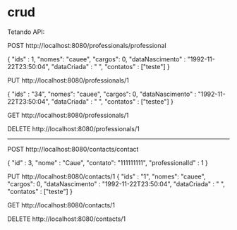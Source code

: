 # crud

Tetando API:

POST
http://localhost:8080/professionals/professional

{
   "ids" : 1,
   "nomes": "cauee",
   "cargos": 0,
   "dataNascimento" : "1992-11-22T23:50:04",
   "dataCriada" : " ",
   "contatos" : ["teste"]
}

PUT
http://localhost:8080/professionals/1

{
   "ids" : "34",
   "nomes": "cauee",
   "cargos": 0,
   "dataNascimento" : "1992-11-22T23:50:04",
   "dataCriada" : " ",
   "contatos" : ["testee"]
}

GET
http://localhost:8080/professionals/1

DELETE
http://localhost:8080/professionals/1


----------------------------------------------

POST
http://localhost:8080/contacts/contact

{
	"id" : 3,
	"nome" : "Caue",
	"contato": "111111111",
	"professionalId" : 1
}

PUT
http://localhost:8080/contacts/1
{
   "ids" : "1",
   "nomes": "cauee",
   "cargos": 0,
   "dataNascimento" : "1992-11-22T23:50:04",
   "dataCriada" : " ",
   "contatos" : ["teste"]
}

GET
http://localhost:8080/contacts/1

DELETE
http://localhost:8080/contacts/1





